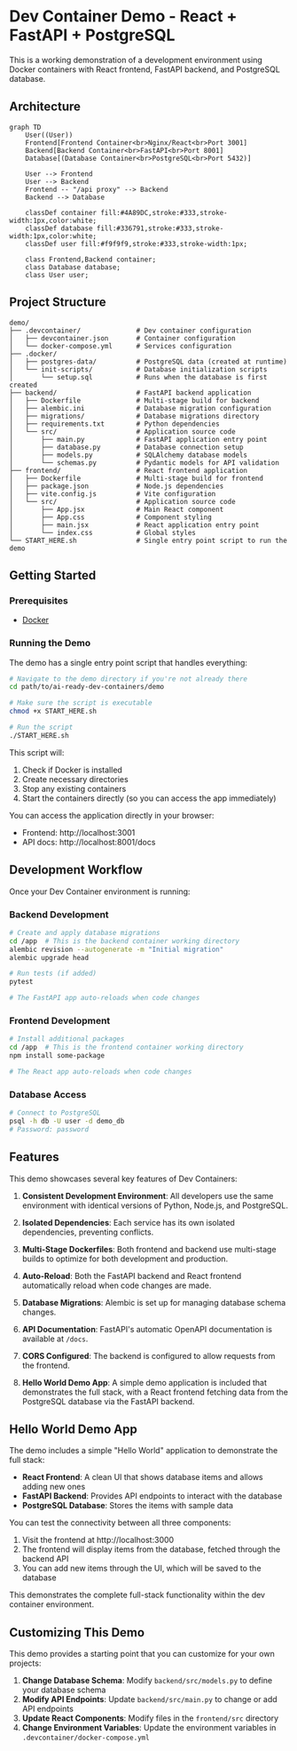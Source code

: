 # Dev Container Demo - React + FastAPI + PostgreSQL

This is a working demonstration of a development environment using Docker containers with React frontend, FastAPI backend, and PostgreSQL database.

## Architecture

```mermaid
graph TD
    User((User))
    Frontend[Frontend Container<br>Nginx/React<br>Port 3001]
    Backend[Backend Container<br>FastAPI<br>Port 8001]
    Database[(Database Container<br>PostgreSQL<br>Port 5432)]

    User --> Frontend
    User --> Backend
    Frontend -- "/api proxy" --> Backend
    Backend --> Database

    classDef container fill:#4A89DC,stroke:#333,stroke-width:1px,color:white;
    classDef database fill:#336791,stroke:#333,stroke-width:1px,color:white;
    classDef user fill:#f9f9f9,stroke:#333,stroke-width:1px;

    class Frontend,Backend container;
    class Database database;
    class User user;
```

## Project Structure

```
demo/
├── .devcontainer/              # Dev container configuration
│   ├── devcontainer.json       # Container configuration
│   └── docker-compose.yml      # Services configuration
├── .docker/
│   ├── postgres-data/          # PostgreSQL data (created at runtime)
│   └── init-scripts/           # Database initialization scripts
│       └── setup.sql           # Runs when the database is first created
├── backend/                    # FastAPI backend application
│   ├── Dockerfile              # Multi-stage build for backend
│   ├── alembic.ini             # Database migration configuration
│   ├── migrations/             # Database migrations directory
│   ├── requirements.txt        # Python dependencies
│   └── src/                    # Application source code
│       ├── main.py             # FastAPI application entry point
│       ├── database.py         # Database connection setup
│       ├── models.py           # SQLAlchemy database models
│       └── schemas.py          # Pydantic models for API validation
├── frontend/                   # React frontend application
│   ├── Dockerfile              # Multi-stage build for frontend
│   ├── package.json            # Node.js dependencies
│   ├── vite.config.js          # Vite configuration
│   └── src/                    # Application source code
│       ├── App.jsx             # Main React component
│       ├── App.css             # Component styling
│       ├── main.jsx            # React application entry point
│       └── index.css           # Global styles
└── START_HERE.sh               # Single entry point script to run the demo
```

## Getting Started

### Prerequisites

- [Docker](https://www.docker.com/products/docker-desktop/)

### Running the Demo

The demo has a single entry point script that handles everything:

```bash
# Navigate to the demo directory if you're not already there
cd path/to/ai-ready-dev-containers/demo

# Make sure the script is executable
chmod +x START_HERE.sh

# Run the script
./START_HERE.sh
```

This script will:

1. Check if Docker is installed
2. Create necessary directories
3. Stop any existing containers
4. Start the containers directly (so you can access the app immediately)

You can access the application directly in your browser:

- Frontend: http://localhost:3001
- API docs: http://localhost:8001/docs

## Development Workflow

Once your Dev Container environment is running:

### Backend Development

```bash
# Create and apply database migrations
cd /app  # This is the backend container working directory
alembic revision --autogenerate -m "Initial migration"
alembic upgrade head

# Run tests (if added)
pytest

# The FastAPI app auto-reloads when code changes
```

### Frontend Development

```bash
# Install additional packages
cd /app  # This is the frontend container working directory
npm install some-package

# The React app auto-reloads when code changes
```

### Database Access

```bash
# Connect to PostgreSQL
psql -h db -U user -d demo_db
# Password: password
```

## Features

This demo showcases several key features of Dev Containers:

1. **Consistent Development Environment**: All developers use the same environment with identical versions of Python, Node.js, and PostgreSQL.

2. **Isolated Dependencies**: Each service has its own isolated dependencies, preventing conflicts.

3. **Multi-Stage Dockerfiles**: Both frontend and backend use multi-stage builds to optimize for both development and production.

4. **Auto-Reload**: Both the FastAPI backend and React frontend automatically reload when code changes are made.

5. **Database Migrations**: Alembic is set up for managing database schema changes.

6. **API Documentation**: FastAPI's automatic OpenAPI documentation is available at `/docs`.

7. **CORS Configured**: The backend is configured to allow requests from the frontend.

8. **Hello World Demo App**: A simple demo application is included that demonstrates the full stack, with a React frontend fetching data from the PostgreSQL database via the FastAPI backend.

## Hello World Demo App

The demo includes a simple "Hello World" application to demonstrate the full stack:

- **React Frontend**: A clean UI that shows database items and allows adding new ones
- **FastAPI Backend**: Provides API endpoints to interact with the database
- **PostgreSQL Database**: Stores the items with sample data

You can test the connectivity between all three components:

1. Visit the frontend at http://localhost:3000
2. The frontend will display items from the database, fetched through the backend API
3. You can add new items through the UI, which will be saved to the database

This demonstrates the complete full-stack functionality within the dev container environment.

## Customizing This Demo

This demo provides a starting point that you can customize for your own projects:

1. **Change Database Schema**: Modify `backend/src/models.py` to define your database schema
2. **Modify API Endpoints**: Update `backend/src/main.py` to change or add API endpoints
3. **Update React Components**: Modify files in the `frontend/src` directory
4. **Change Environment Variables**: Update the environment variables in `.devcontainer/docker-compose.yml`
